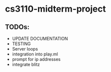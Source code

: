 # cs3110-midterm-project

## TODOs:
* UPDATE DOCUMENTATION
* TESTING
* Server loops
* integration into play.ml
* prompt for ip addresses
* integrate blitz
